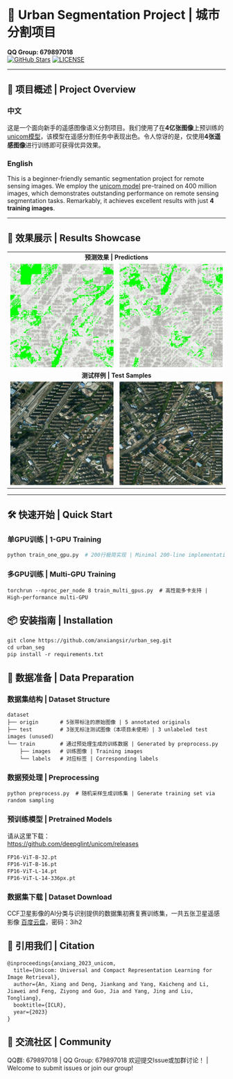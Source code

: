 # 🌆 Urban Segmentation Project | 城市分割项目 
**QQ Group: 679897018**  
[![GitHub Stars](https://img.shields.io/github/stars/anxiangsir/urban_seg?style=social)](https://github.com/anxiangsir/urban_seg) 
[![LICENSE](https://img.shields.io/badge/license-MIT-green)](https://github.com/anxiangsir/urban_seg/blob/main/LICENSE)

---

## 🚀 项目概述 | Project Overview
### 中文
这是一个面向新手的遥感图像语义分割项目。我们使用了在**4亿张图像**上预训练的 [unicom模型](https://github.com/deepglint/unicom)，该模型在遥感分割任务中表现出色。令人惊讶的是，仅使用**4张遥感图像**进行训练即可获得优异效果。

### English
This is a beginner-friendly semantic segmentation project for remote sensing images. We employ the [unicom model](https://github.com/deepglint/unicom) pre-trained on 400 million images, which demonstrates outstanding performance on remote sensing segmentation tasks. Remarkably, it achieves excellent results with just **4 training images**.

---

## 🌟 效果展示 | Results Showcase
<table>
  <tr>
    <td colspan="2" align="center">
      <b>预测效果 | Predictions</b>
    </td>
  </tr>
  <tr>
    <td><img src="figures/predict.gif" width="400"></td>
    <td><img src="figures/predict_02.gif" width="400"></td>
  </tr>
  <tr>
    <td colspan="2" align="center">
      <b>测试样例 | Test Samples</b>
    </td>
  </tr>
  <tr>
    <td><img src="figures/test.jpg" width="400"></td>
    <td><img src="figures/test_02.jpg" width="400"></td>
  </tr>
</table>

---

## 🛠️ 快速开始 | Quick Start
### 单GPU训练 | 1-GPU Training
```bash
python train_one_gpu.py  # 200行极简实现 | Minimal 200-line implementation
```

### 多GPU训练 | Multi-GPU Training
```shell
torchrun --nproc_per_node 8 train_multi_gpus.py  # 高性能多卡支持 | High-performance multi-GPU
```

## 📦 安装指南 | Installation
```shell
git clone https://github.com/anxiangsir/urban_seg.git
cd urban_seg
pip install -r requirements.txt
```

## 📁 数据准备 | Data Preparation

### 数据集结构 | Dataset Structure
```shell
dataset
├── origin       # 5张带标注的原始图像 | 5 annotated originals
├── test         # 3张无标注测试图像（本项目未使用）| 3 unlabeled test images (unused)
└── train        # 通过预处理生成的训练数据 | Generated by preprocess.py
    ├── images   # 训练图像 | Training images
    └── labels   # 对应标签 | Corresponding labels
```

### 数据预处理 | Preprocessing

```shell
python preprocess.py  # 随机采样生成训练集 | Generate training set via random sampling
```
### 预训练模型 | Pretrained Models

请从这里下载：  
https://github.com/deepglint/unicom/releases

```
FP16-ViT-B-32.pt
FP16-ViT-B-16.pt
FP16-ViT-L-14.pt
FP16-ViT-L-14-336px.pt
```

### 数据集下载 | Dataset Download

CCF卫星影像的AI分类与识别提供的数据集初赛复赛训练集，一共五张卫星遥感影像
[百度云盘](https://pan.baidu.com/s/1LWBMklOr39yI7fYRQ185Og)，密码：3ih2

## 📜 引用我们 | Citation
```shell
@inproceedings{anxiang_2023_unicom,
  title={Unicom: Universal and Compact Representation Learning for Image Retrieval},
  author={An, Xiang and Deng, Jiankang and Yang, Kaicheng and Li, Jiawei and Feng, Ziyong and Guo, Jia and Yang, Jing and Liu, Tongliang},
  booktitle={ICLR},
  year={2023}
}
```
## 💬 交流社区 | Community

QQ群: 679897018 | QQ Group: 679897018
欢迎提交Issue或加群讨论！ | Welcome to submit issues or join our group!
